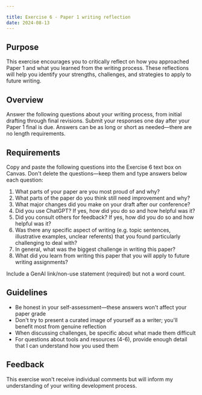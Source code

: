 ```yaml
---

title: Exercise 6 - Paper 1 writing reflection
date: 2024-08-13
---
```


## Purpose

This exercise encourages you to critically reflect on how you approached Paper 1 and what you learned from the writing process. These reflections will help you identify your strengths, challenges, and strategies to apply to future writing.

## Overview

Answer the following questions about your writing process, from initial drafting through final revisions. Submit your responses one day after your Paper 1 final is due. Answers can be as long or short as needed—there are no length requirements.

## Requirements

Copy and paste the following questions into the Exercise 6 text box on Canvas. Don't delete the questions—keep them and type answers below each question:

1. What parts of your paper are you most proud of and why?
2. What parts of the paper do you think still need improvement and why?
3. What major changes did you make on your draft after our conference?
4. Did you use ChatGPT? If yes, how did you do so and how helpful was it?
5. Did you consult others for feedback? If yes, how did you do so and how helpful was it?
6. Was there any specific aspect of writing (e.g. topic sentences, illustrative examples, unclear referents) that you found particularly challenging to deal with?
7. In general, what was the biggest challenge in writing this paper?
8. What did you learn from writing this paper that you will apply to future writing assignments?

Include a GenAI link/non-use statement (required) but not a word count.

## Guidelines

- Be honest in your self-assessment—these answers won't affect your paper grade
- Don't try to present a curated image of yourself as a writer; you'll benefit most from genuine reflection
- When discussing challenges, be specific about what made them difficult
- For questions about tools and resources (4-6), provide enough detail that I can understand how you used them

## Feedback

This exercise won't receive individual comments but will inform my understanding of your writing development process.
